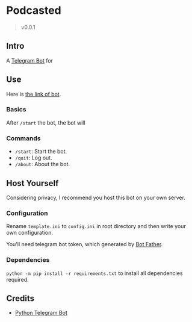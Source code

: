 # Podcasted

> v0.0.1

## Intro

A [Telegram Bot](https://core.telegram.org/bots/api) for

## Use

Here is [the link of bot](https://t.me/podcasted_bot).

### Basics

After `/start` the bot, the bot will

### Commands

- `/start`: Start the bot.
- `/quit`: Log out.
- `/about`: About the bot.

## Host Yourself

Considering privacy, I recommend you host this bot on your own server.

### Configuration

Rename `template.ini` to `config.ini` in root directory and then write your own configuration.

You'll need telegram bot token, which generated by [Bot Father](https://t.me/BotFather).

### Dependencies

`python -m pip install -r requirements.txt` to install all dependencies required.

## Credits

- [Python Telegram Bot](https://python-telegram-bot.readthedocs.io/en/stable/index.html)
